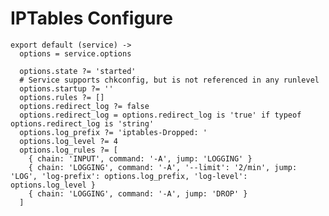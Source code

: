 
# IPTables Configure

    export default (service) ->
      options = service.options
      
      options.state ?= 'started'
      # Service supports chkconfig, but is not referenced in any runlevel
      options.startup ?= ''
      options.rules ?= []
      options.redirect_log ?= false
      options.redirect_log = options.redirect_log is 'true' if typeof options.redirect_log is 'string'
      options.log_prefix ?= 'iptables-Dropped: '
      options.log_level ?= 4
      options.log_rules ?= [
        { chain: 'INPUT', command: '-A', jump: 'LOGGING' }
        { chain: 'LOGGING', command: '-A', '--limit': '2/min', jump: 'LOG', 'log-prefix': options.log_prefix, 'log-level': options.log_level }
        { chain: 'LOGGING', command: '-A', jump: 'DROP' }
      ]
